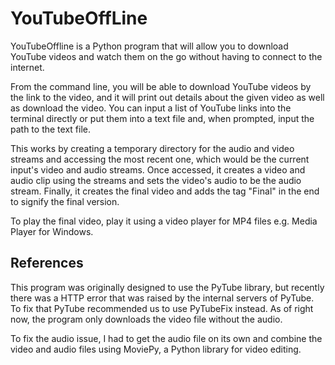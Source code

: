 # YouTubeOffLine

YouTubeOffline is a Python program that will allow you to download YouTube videos and watch them on the go without having to connect to the internet.  

From the command line, you will be able to download YouTube videos by the link to the video, and it will print out details about the given video as well as download the video. You can input a list of YouTube links into the terminal directly or put them into a text file and, when prompted, input the path to the text file.

This works by creating a temporary directory for the audio and video streams and accessing the most recent one, which would be the current input's video and audio streams. Once accessed, it creates a video and audio clip using the streams and sets the video's audio to be the audio stream. Finally, it creates the final video and adds the tag "Final" in the end to signify the final version.

To play the final video, play it using a video player for MP4 files e.g. Media Player for Windows.

## References

This program was originally designed to use the PyTube library, but recently there was a HTTP error that was raised by the internal servers of PyTube. To fix that PyTube recommended us to use PyTubeFix instead. As of right now, the program only downloads the video file without the audio.

To fix the audio issue, I had to get the audio file on its own and combine the video and audio files using MoviePy, a Python library for video editing.